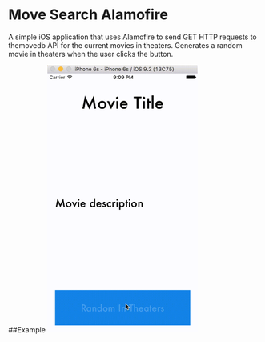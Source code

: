 # Move Search Alamofire
A simple iOS application that uses Alamofire to send GET HTTP requests to themovedb API for the current movies in theaters. Generates a random movie in theaters when the user clicks the button.

##Example
<img src="demo.gif" alt="alt text" width="300" height="534">
